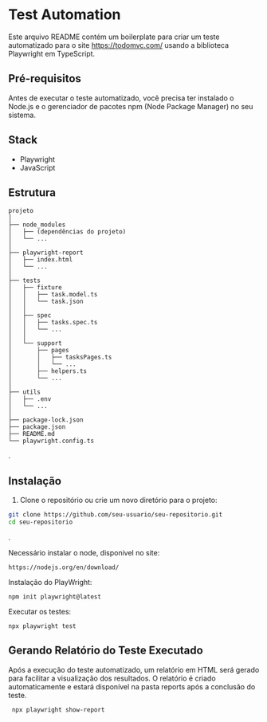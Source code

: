 # Test Automation

Este arquivo README contém um boilerplate para criar um teste automatizado para o site https://todomvc.com/ usando a biblioteca Playwright em TypeScript.

## Pré-requisitos

Antes de executar o teste automatizado, você precisa ter instalado o Node.js e o gerenciador de pacotes npm (Node Package Manager) no seu sistema.

## Stack
- Playwright
- JavaScript

## Estrutura
```
projeto
│
├── node_modules
│   ├── (dependências do projeto)
│   └── ...
│
├── playwright-report
│   ├── index.html
│   └── ...
│
├── tests
│   ├── fixture
│   │   ├── task.model.ts
│   │   └── task.json
│   │
│   ├── spec
│   │   ├── tasks.spec.ts
│   │   └── ...
│   │
│   └── support
│       ├── pages
│       │   ├── tasksPages.ts
│       │   └── ...
│       ├── helpers.ts
│       └── ...
│
├── utils
│   ├── .env
│   └── ...
│
├── package-lock.json
├── package.json
├── README.md
└── playwright.config.ts
```
.



## Instalação

1. Clone o repositório ou crie um novo diretório para o projeto:

```bash
git clone https://github.com/seu-usuario/seu-repositorio.git
cd seu-repositorio
```
.

Necessário instalar o node, disponivel no site:
```
https://nodejs.org/en/download/
```

Instalação do PlayWright:
```
npm init playwright@latest
```

Executar os testes:
```
npx playwright test
```

## Gerando Relatório do Teste Executado

Após a execução do teste automatizado, um relatório em HTML será gerado para facilitar a visualização dos resultados. O relatório é criado automaticamente e estará disponível na pasta reports após a conclusão do teste.

```
 npx playwright show-report
```





